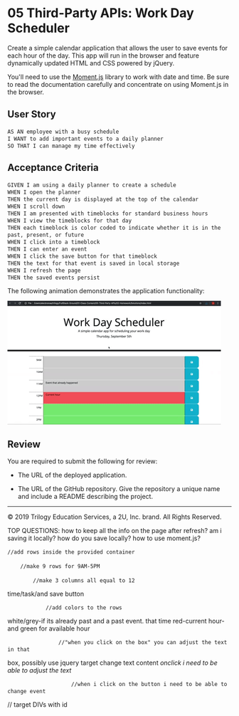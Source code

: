# 05 Third-Party APIs: Work Day Scheduler

Create a simple calendar application that allows the user to save events for each hour of the day. This app will run in the browser and feature dynamically updated HTML and CSS powered by jQuery.

You'll need to use the [Moment.js](https://momentjs.com/) library to work with date and time. Be sure to read the documentation carefully and concentrate on using Moment.js in the browser.

## User Story

```
AS AN employee with a busy schedule
I WANT to add important events to a daily planner
SO THAT I can manage my time effectively
```

## Acceptance Criteria

```
GIVEN I am using a daily planner to create a schedule
WHEN I open the planner
THEN the current day is displayed at the top of the calendar
WHEN I scroll down
THEN I am presented with timeblocks for standard business hours
WHEN I view the timeblocks for that day
THEN each timeblock is color coded to indicate whether it is in the past, present, or future
WHEN I click into a timeblock
THEN I can enter an event
WHEN I click the save button for that timeblock
THEN the text for that event is saved in local storage
WHEN I refresh the page
THEN the saved events persist
```

The following animation demonstrates the application functionality:

![day planner demo](./Assets/05-third-party-apis-homework-demo.gif)

## Review

You are required to submit the following for review:

- The URL of the deployed application.

- The URL of the GitHub repository. Give the repository a unique name and include a README describing the project.

---

© 2019 Trilogy Education Services, a 2U, Inc. brand. All Rights Reserved.

TOP QUESTIONS:
how to keep all the info on the page after refresh?
am i saving it locally? how do you save locally?
how to use moment.js?

    //add rows inside the provided container

        //make 9 rows for 9AM-5PM

            //make 3 columns all equal to 12

time/task/and save button

                //add colors to the rows

white/grey-if its already past and a past event. that time red-current hour-
and green for available hour

                    //"when you click on the box" you can adjust the text in that

box, possibly use jquery target change text content
_onclick i need to be able to adjust the text_

                        //when i click on the button i need to be able to change event

// target DIVs with id
